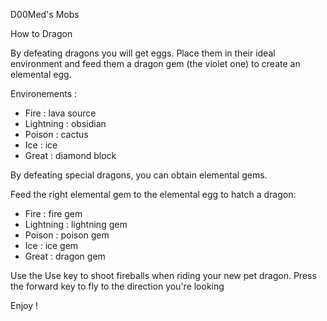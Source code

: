 D00Med's Mobs

How to Dragon

By defeating dragons you will get eggs. Place them in their ideal environment and feed them a dragon gem (the violet one) to create an 
elemental egg.

Environements :
* Fire : lava source
* Lightning : obsidian
* Poison : cactus
* Ice : ice
* Great : diamond block

By defeating special dragons, you can obtain elemental gems.

Feed the right elemental gem to the elemental egg to hatch a dragon:
* Fire : fire gem
* Lightning : lightning gem
* Poison : poison gem
* Ice : ice gem
* Great : dragon gem

Use the Use key to shoot fireballs when riding your new pet dragon.
Press the forward key to fly to the direction you're looking

Enjoy !
